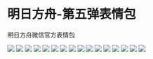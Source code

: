 # 明日方舟-第五弹表情包

明日方舟微信官方表情包

![](https://cdn.jsdelivr.net/gh/2x-ercha/twikoo-magic/image/Arknights_five/five_01.jpg)
![](https://cdn.jsdelivr.net/gh/2x-ercha/twikoo-magic/image/Arknights_five/five_02.jpg)
![](https://cdn.jsdelivr.net/gh/2x-ercha/twikoo-magic/image/Arknights_five/five_03.jpg)
![](https://cdn.jsdelivr.net/gh/2x-ercha/twikoo-magic/image/Arknights_five/five_04.jpg)
![](https://cdn.jsdelivr.net/gh/2x-ercha/twikoo-magic/image/Arknights_five/five_05.jpg)
![](https://cdn.jsdelivr.net/gh/2x-ercha/twikoo-magic/image/Arknights_five/five_06.jpg)
![](https://cdn.jsdelivr.net/gh/2x-ercha/twikoo-magic/image/Arknights_five/five_07.jpg)
![](https://cdn.jsdelivr.net/gh/2x-ercha/twikoo-magic/image/Arknights_five/five_08.jpg)
![](https://cdn.jsdelivr.net/gh/2x-ercha/twikoo-magic/image/Arknights_five/five_09.jpg)
![](https://cdn.jsdelivr.net/gh/2x-ercha/twikoo-magic/image/Arknights_five/five_10.jpg)
![](https://cdn.jsdelivr.net/gh/2x-ercha/twikoo-magic/image/Arknights_five/five_11.jpg)
![](https://cdn.jsdelivr.net/gh/2x-ercha/twikoo-magic/image/Arknights_five/five_12.jpg)
![](https://cdn.jsdelivr.net/gh/2x-ercha/twikoo-magic/image/Arknights_five/five_13.jpg)
![](https://cdn.jsdelivr.net/gh/2x-ercha/twikoo-magic/image/Arknights_five/five_14.jpg)
![](https://cdn.jsdelivr.net/gh/2x-ercha/twikoo-magic/image/Arknights_five/five_15.jpg)
![](https://cdn.jsdelivr.net/gh/2x-ercha/twikoo-magic/image/Arknights_five/five_16.jpg)
